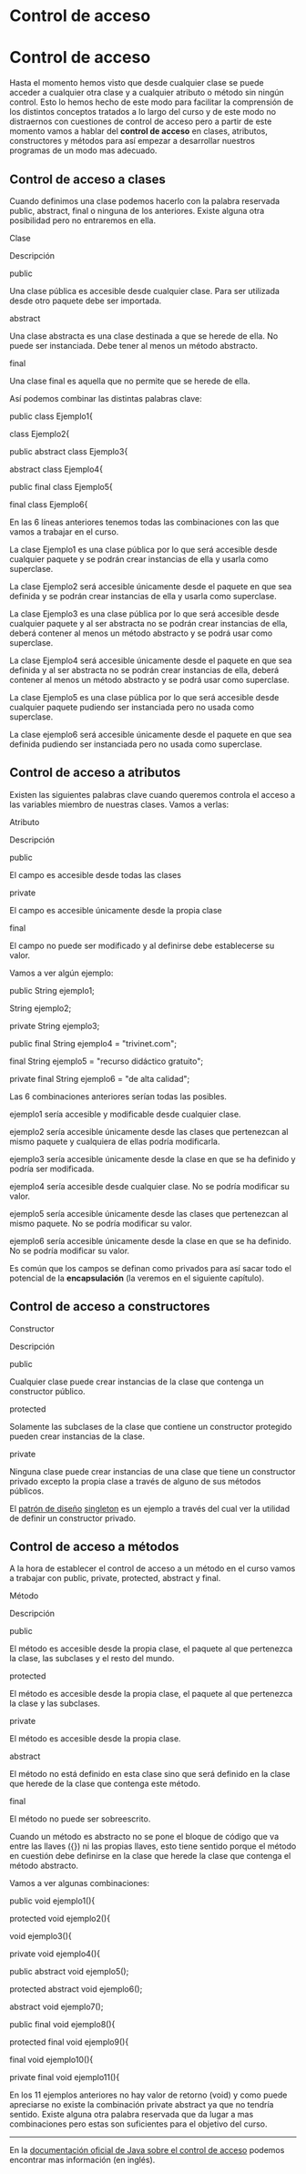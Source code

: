 # Control de acceso

# Control de acceso

Hasta el momento hemos visto que desde cualquier clase se puede acceder a cualquier otra clase y a cualquier atributo o método sin ningún control. Esto lo hemos hecho de este modo para facilitar la comprensión de los distintos conceptos tratados a lo largo del curso y de este modo no distraernos con cuestiones de control de acceso pero a partir de este momento vamos a hablar del **control de acceso** en clases, atributos, constructores y métodos para así empezar a desarrollar nuestros programas de un modo mas adecuado.

## Control de acceso a clases

Cuando definimos una clase podemos hacerlo con la palabra reservada public, abstract, final o ninguna de los anteriores. Existe alguna otra posibilidad pero no entraremos en ella.

Clase

Descripción

public

Una clase pública es accesible desde cualquier clase. Para ser utilizada desde otro paquete debe ser importada.

abstract

Una clase abstracta es una clase destinada a que se herede de ella. No puede ser instanciada. Debe tener al menos un método abstracto.

final

Una clase final es aquella que no permite que se herede de ella.

Así podemos combinar las distintas palabras clave:

public class Ejemplo1{

class Ejemplo2{

public abstract class Ejemplo3{

abstract class Ejemplo4{

public final class Ejemplo5{

final class Ejemplo6{

En las 6 líneas anteriores tenemos todas las combinaciones con las que vamos a trabajar en el curso.

La clase Ejemplo1 es una clase pública por lo que será accesible desde cualquier paquete y se podrán crear instancias de ella y usarla como superclase.

La clase Ejemplo2 será accesible únicamente desde el paquete en que sea definida y se podrán crear instancias de ella y usarla como superclase.

La clase Ejemplo3 es una clase pública por lo que será accesible desde cualquier paquete y al ser abstracta no se podrán crear instancias de ella, deberá contener al menos un método abstracto y se podrá usar como superclase.

La clase Ejemplo4 será accesible únicamente desde el paquete en que sea definida y al ser abstracta no se podrán crear instancias de ella, deberá contener al menos un método abstracto y se podrá usar como superclase.

La clase Ejemplo5 es una clase pública por lo que será accesible desde cualquier paquete pudiendo ser instanciada pero no usada como superclase.

La clase ejemplo6 será accesible únicamente desde el paquete en que sea definida pudiendo ser instanciada pero no usada como superclase.

## Control de acceso a atributos

Existen las siguientes palabras clave cuando queremos controla el acceso a las variables miembro de nuestras clases. Vamos a verlas:

Atributo

Descripción

public

El campo es accesible desde todas las clases

private

El campo es accesible únicamente desde la propia clase

final

El campo no puede ser modificado y al definirse debe establecerse su valor.

Vamos a ver algún ejemplo:

public String ejemplo1;

String ejemplo2;

private String ejemplo3;

public final String ejemplo4 = "trivinet.com";

final String ejemplo5 = "recurso didáctico gratuito";

private final String ejemplo6 = "de alta calidad";

Las 6 combinaciones anteriores serían todas las posibles.

ejemplo1 sería accesible y modificable desde cualquier clase.

ejemplo2 sería accesible únicamente desde las clases que pertenezcan al mismo paquete y cualquiera de ellas podría modificarla.

ejemplo3 sería accesible únicamente desde la clase en que se ha definido y podría ser modificada.

ejemplo4 sería accesible desde cualquier clase. No se podría modificar su valor.

ejemplo5 sería accesible únicamente desde las clases que pertenezcan al mismo paquete. No se podría modificar su valor.

ejemplo6 sería accesible únicamente desde la clase en que se ha definido. No se podría modificar su valor.

Es común que los campos se definan como privados para así sacar todo el potencial de la **encapsulación** (la veremos en el siguiente capítulo).

## Control de acceso a constructores

Constructor

Descripción

public

Cualquier clase puede crear instancias de la clase que contenga un constructor público.

protected

Solamente las subclases de la clase que contiene un constructor protegido pueden crear instancias de la clase.

private

Ninguna clase puede crear instancias de una clase que tiene un constructor privado excepto la propia clase a través de alguno de sus métodos públicos.

El [patrón de diseño](https://es.wikipedia.org/wiki/Patr%C3%B3n_de_dise%C3%B1o "Patrón de diseño") [singleton](https://es.wikipedia.org/wiki/Singleton#Java "Singleton") es un ejemplo a través del cual ver la utilidad de definir un constructor privado.

## Control de acceso a métodos

A la hora de establecer el control de acceso a un método en el curso vamos a trabajar con public, private, protected, abstract y final.

Método

Descripción

public

El método es accesible desde la propia clase, el paquete al que pertenezca la clase, las subclases y el resto del mundo.

protected

El método es accesible desde la propia clase, el paquete al que pertenezca la clase y las subclases.

private

El método es accesible desde la propia clase.

abstract

El método no está definido en esta clase sino que será definido en la clase que herede de la clase que contenga este método.

final

El método no puede ser sobreescrito.

Cuando un método es abstracto no se pone el bloque de código que va entre las llaves ({}) ni las propias llaves, esto tiene sentido porque el método en cuestión debe definirse en la clase que herede la clase que contenga el método abstracto.

Vamos a ver algunas combinaciones:

public void ejemplo1(){

protected void ejemplo2(){

void ejemplo3(){

private void ejemplo4(){

public abstract void ejemplo5();

protected abstract void ejemplo6();

abstract void ejemplo7();

public final void ejemplo8(){

protected final void ejemplo9(){

final void ejemplo10(){

private final void ejemplo11(){

En los 11 ejemplos anteriores no hay valor de retorno (void) y como puede apreciarse no existe la combinación private abstract ya que no tendría sentido. Existe alguna otra palabra reservada que da lugar a mas combinaciones pero estas son suficientes para el objetivo del curso.

* * *

En la [documentación oficial de Java sobre el control de acceso](https://docs.oracle.com/javase/tutorial/java/javaOO/accesscontrol.html "Control de acceso") podemos encontrar mas información (en inglés).

